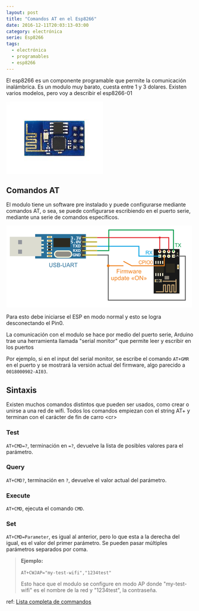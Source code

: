 ```yaml
---
layout: post
title: "Comandos AT en el Esp8266"
date: 2016-12-11T20:03:13-03:00
category: electrónica
serie: Esp8266
tags:
  - electrónica
  - programables
  - esp8266
---
```


El esp8266 es un componente programable que permite la comunicación
inalámbrica. Es un modulo muy barato, cuesta entre 1 y 3 dolares.
Existen varios modelos, pero voy a describir el esp8266-01

![divisor de voltaje](/assets/img/posts/esp8266.jpg)

## Comandos AT

El modulo tiene un software pre instalado y puede configurarse mediante
comandos AT, o sea, se puede configurarse escribiendo en el puerto serie,
mediante una serie de comandos específicos.

![divisor de voltaje](/assets/img/posts/help-esp8266-firmware-update-usbuart.png)

Para esto debe iniciarse el ESP en modo normal y esto se logra desconectando
el Pin0.

La comunicación con el modulo se hace por medio del puerto serie, Arduino trae
una herramienta llamada "serial monitor" que permite leer y escribir en los puertos

Por ejemplo, si en el input del serial monitor, se escribe el comando `AT+GMR`
en el puerto y se mostrará la versión actual del firmware, algo parecido a
`0018000902-AI03`.

## Sintaxis

Existen muchos comandos distintos que pueden ser usados, como crear o
unirse a una red de wifi. Todos los comandos empiezan con el string AT+
y terminan con el carácter de fin de carro \<cr\>

### Test
`AT+CMD=?`, terminación en `=?`, devuelve la lista de posibles valores para el parámetro.

### Query
`AT+CMD?`, terminación en `?`, devuelve el valor actual del parámetro.

### Execute
`AT+CMD`, ejecuta el comando `CMD`.

### Set
`AT+CMD=Parameter`, es igual al anterior, pero lo que esta a la derecha del igual, es el valor del primer
parámetro. Se pueden pasar múltiples parámetros separados por coma.

> **Ejemplo:**
>
> `AT+CWJAP="my-test-wifi","1234test"`
>
> Esto hace que el modulo se configure en modo AP donde "my-test-wifi" es el nombre de la red
> y "1234test", la contraseña.

ref: [Lista completa de commandos][0]

[0]: https://room-15.github.io/blog/2015/03/26/esp8266-at-command-reference/#at-commands 'at commands'
